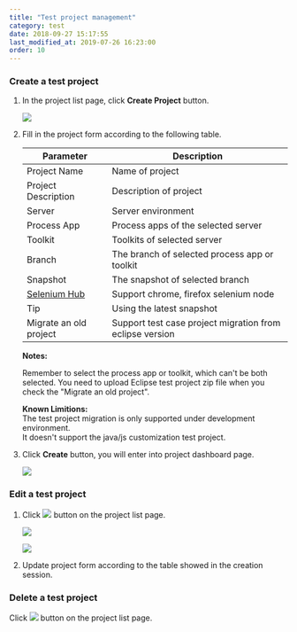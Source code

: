 ```yaml
---
title: "Test project management"
category: test
date: 2018-09-27 15:17:55
last_modified_at: 2019-07-26 16:23:00
order: 10
---
```

    
### Create a test project

  1. In the project list page, click **Create Project** button.
  
     ![][tutorial_createproject] 
  
  2. Fill in the project form according to the following table.
  
     Parameter             | Description       
     ----------------------|-------------------
     Project Name          |Name of project    
     Project Description   |Description of project
     Server                |Server environment
     Process App           |Process apps of the selected server
     Toolkit               |Toolkits of  selected server
     Branch                |The branch of selected process app or toolkit
     Snapshot              |The snapshot of selected branch
     [Selenium Hub][2]     |Support chrome, firefox selenium node 
     Tip                   |Using the latest snapshot 
     Migrate an old project|Support test case project migration from eclipse version
     
     **Notes:**     
     
     Remember to select the process app or toolkit, which can't be both selected.
     You need to upload Eclipse test project zip file when you check the "Migrate an old project".  
     
     **Known Limitions:**   
     The test project migration is only supported under development environment.  
     It doesn't support the java/js customization test project.
      
        
  3. Click **Create** button, you will enter into project dashboard page.

     ![][tutorial_project_info] 
  
### Edit a test project

  1. Click ![][test_project_edit_button] button on the project list page.
  
     ![][tutorial_project_list]
     
     ![][test_project_edit_form]
     
  2. Update project form according to the table showed in the creation session.
   
### Delete a test project

  Click ![][test_project_delete_button] button on the project list page.
  
     

[test_sharing_project]: ../images/test/test_sharing_project.PNG
[test_sharing_project_list]: ../images/test/test_sharing_project_list.PNG
[test_sharing_project_form]: ../images/test/test_sharing_project_form.PNG
[test_project_edit_form]: ../images/test/test_project_edit_form.PNG
[test_project_edit_button]: ../images/test/test_project_edit_button.PNG
[test_project_delete_button]: ../images/test/test_project_delete_button.PNG
[tutorial_project_list]: ../images/tutorial/tutorial_project_list.PNG
[tutorial_createproject]: ../images/tutorial/tuorial_project_create.PNG 
[tutorial_project_info]: ../images/tutorial/tutorial_project_info.PNG
[1]: ../administration/administration-bpm-configuration.html
[2]: ../administration/administration-selenium-hub-configuration.html
